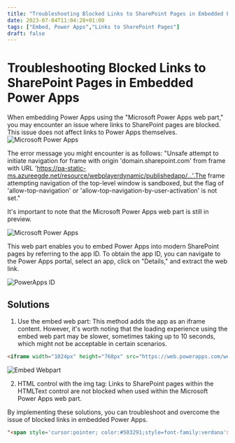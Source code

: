 ```yaml
---
title: "Troubleshooting Blocked Links to SharePoint Pages in Embedded Power Apps"
date: 2023-07-04T11:04:28+01:00
tags: ["Embed, Power Apps","Links to SharePoint Pages"]
draft: false
---
```



# Troubleshooting Blocked Links to SharePoint Pages in Embedded Power Apps

When embedding Power Apps using the "Microsoft Power Apps web part," you may encounter an issue where links to SharePoint pages are blocked. This issue does not affect links to Power Apps themselves.
![Microsoft Power Apps](../images/Link-to-SP-Pages-blocked.png)

The error message you might encounter is as follows:
"Unsafe attempt to initiate navigation for frame with origin 'domain.sharepoint.com' from frame with URL 'https://pa-static-ms.azureegde.net/resource/webplayerdynamic/publishedapp/...'.The frame attempting navigation of the top-level window is sandboxed, but the flag of 'allow-top-navigation' or 'allow-top-navigation-by-user-activation' is not set."

It's important to note that the Microsoft Power Apps web part is still in preview.

![Microsoft Power Apps](../images/links-not-working-in-embedded-power-apps/Microsoft-PowerApps-Preview.png)

This web part enables you to embed Power Apps into modern SharePoint pages by referring to the app ID. To obtain the app ID, you can navigate to the Power Apps portal, select an app, click on "Details," and extract the web link.

![PowerApps ID](../images/links-not-working-in-embedded-power-apps/PowerApps-ID.png)

## Solutions

1. Use the embed web part: This method adds the app as an iframe content. However, it's worth noting that the loading experience using the embed web part may be slower, sometimes taking up to 10 seconds, which might not be acceptable in certain scenarios.

```html
<iframe width="1024px" height="768px" src="https://web.powerapps.com/webplayer/iframeapp?source=iframe&amp;screenColor=rgba(104,101,171,1)&amp;appId=/providers/Microsoft.PowerApps/apps/<appID>&amp;ItemId="></iframe>
```  

![Embed Webpart](../images/links-not-working-in-embedded-power-apps/Microsoft-PowerApps-Preview.png)

2. HTML control with the img tag: Links to SharePoint pages within the HTMLText control are not blocked when used within the Microsoft Power Apps web part.

By implementing these solutions, you can troubleshoot and overcome the issue of blocked links in embedded Power Apps.

```html
"<span style='cursor:pointer; color:#503291;style=font-family:verdana'><b><a href='"&  varSiteUrl & "/SitePages/Page-Discover.aspx' target='_blank'><img width=100% , height= 100% src='" & varSiteUrl & "/SiteAssets/PowerApps_Images/Dashboard/stepDiscover.png'><img></span>"
```